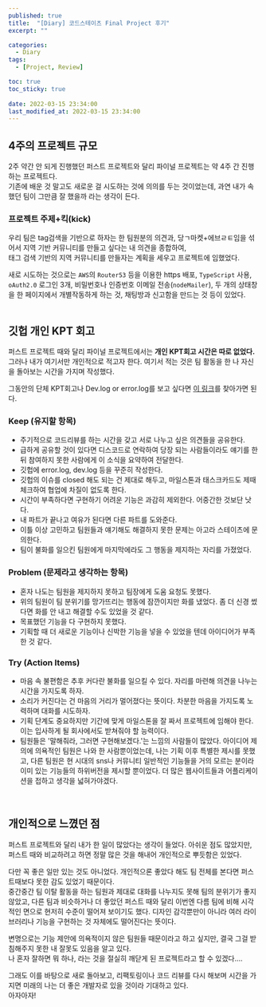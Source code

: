 ```yaml
---
published: true
title:  "[Diary] 코드스테이츠 Final Project 후기"
excerpt: ""

categories:
  - Diary
tags:
  - [Project, Review]

toc: true
toc_sticky: true
 
date: 2022-03-15 23:34:00
last_modified_at: 2022-03-15 23:34:00
---
```


## 4주의 프로젝트 규모  
2주 약간 안 되게 진행했던 퍼스트 프로젝트와 달리 파이널 프로젝트는 약 4주 간 진행하는 프로젝트다.  
기존에 배운 것 말고도 새로운 걸 시도하는 것에 의의를 두는 것이었는데, 과연 내가 속했던 팀이 그만큼 잘 했을까 라는 생각이 든다.  

### 프로젝트 주제+킥(kick)
우리 팀은 tag검색을 기반으로 하자는 한 팀원분의 의견과, 당ㄱ마켓+에브ㄹㅌ임을 섞어서 지역 기반 커뮤니티를 만들고 싶다는 내 의견을 종합하여,  
태그 검색 기반의 지역 커뮤니티를 만들자는 계획을 세우고 프로젝트에 임했었다.  

새로 시도하는 것으로는 `AWS`의 `Router53` 등을 이용한 https 배포, `TypeScript` 사용, `oAuth2.0` 로그인 3개, 비밀번호나 인증번호 이메일 전송(`nodeMailer`), 두 개의 상태창을 한 페이지에서 개별작동하게 하는 것, 채팅방과 신고함을 만드는 것 등이 있었다.  
<br>

## 깃헙 개인 KPT 회고
퍼스트 프로젝트 때와 달리 파이널 프로젝트에서는 **개인 KPT회고 시간은 따로 없었다.**  
그러나 내가 여기서만 개인적으로 적고자 한다. 여기서 적는 것은 팀 활동을 한 나 자신을 돌아보는 시간을 가지며 작성했다.  

그동안의 단체 KPT회고나 Dev.log or error.log를 보고 싶다면 [이 링크](https://github.com/codestates/UDONDAM/issues?q=is%3Aopen+is%3Aissue)를 찾아가면 된다.  

### Keep (유지할 항목)  
* 주기적으로 코드리뷰를 하는 시간을 갖고 서로 나누고 싶은 의견들을 공유한다.  
* 급하게 공유할 것이 있다면 디스코드로 연락하여 당장 되는 사람들이라도 얘기를 한 뒤 참여하지 못한 사람에게 이 소식을 요약하여 전달한다.  
* 깃헙에 error.log, dev.log 등을 꾸준히 작성한다.  
* 깃헙의 이슈를 closed 해도 되는 건 제대로 해두고, 마일스톤과 태스크카드도 제때 체크하여 협업에 차질이 없도록 한다.  
* 시간이 부족하다면 구현하기 어려운 기능은 과감히 제외한다. 어중간한 것보단 낫다.  
* 내 파트가 끝나고 여유가 된다면 다른 파트를 도와준다.  
* 이틀 이상 고민하고 팀원들과 얘기해도 해결하지 못한 문제는 아고라 스테이츠에 문의한다.  
* 팀이 불화를 일으킨 팀원에게 마지막에라도 그 행동을 제지하는 자리를 가졌었다.  

### Problem (문제라고 생각하는 항목)  
* 혼자 나도는 팀원을 제지하지 못하고 팀장에게 도움 요청도 못했다.  
* 위의 팀원이 팀 분위기를 망가뜨리는 행동에 잠깐이지만 화를 냈었다. 좀 더 신경 썼다면 화를 안 내고 해결할 수도 있었을 것 같다.  
* 목표했던 기능을 다 구현하지 못했다.  
* 기획할 때 더 새로운 기능이나 신박한 기능을 넣을 수 있었을 텐데 아이디어가 부족한 것 같다.  

### Try (Action Items)  
* 마음 속 불편함은 추후 커다란 불화를 일으킬 수 있다. 자리를 마련해 의견을 나누는 시간을 가지도록 하자.  
* 소리가 커진다는 건 마음의 거리가 멀어졌다는 뜻이다. 차분한 마음을 가지도록 노력하며 대화를 시도하자.  
* 기획 단계도 중요하지만 기간에 맞게 마일스톤을 잘 짜서 프로젝트에 임해야 한다. 이는 입사하게 될 회사에서도 받쳐줘야 할 능력이다.  
* 팀원들은 '말해줘라, 그러면 구현해보겠다.'는 느낌의 사람들이 많았다. 아이디어 제의에 의욕적인 팀원은 나와 한 사람뿐이었는데, 나는 기획 이후 특별한 제시를 못했고, 다른 팀원은 현 시대의 sns나 커뮤니티 일반적인 기능들을 거의 모르는 분이라 이미 있는 기능들의 하위버전을 제시할 뿐이었다. 더 많은 웹사이트들과 어플리케이션을 접하고 생각을 넓혀가야겠다.  

<br/>

## 개인적으로 느꼈던 점  
퍼스트 프로젝트와 달리 내가 한 일이 많았다는 생각이 들었다. 아쉬운 점도 많았지만, 퍼스트 때와 비교하려고 하면 정말 많은 것을 해내어 개인적으로 뿌듯함은 있었다.  

다만 꼭 좋은 일만 있는 것도 아니었다. 개인적으론 좋았다 해도 팀 전체를 본다면 퍼스트때보다 못한 감도 있었기 때문이다.  
중간중간 팀 이탈 활동을 하는 팀원과 제대로 대화를 나누지도 못해 팀의 분위기가 좋지 않았고, 다른 팀과 비슷하거나 더 좋았던 퍼스트 때와 달리 이번엔 다름 팀에 비해 시각적인 면으로 현저히 수준이 떨어져 보이기도 했다. 디자인 감각뿐만이 아니라 여러 라이브러리나 기능을 구현하는 것 자체에도 떨어진다는 뜻이다.  

변명으로는 기능 제안에 의욕적이지 않은 팀원들 때문이라고 하고 싶지만, 결국 그걸 받침해주지 못한 내 잘못도 있음을 알고 있다.  
나 혼자 잘하면 뭐 하나, 라는 것을 절실히 깨닫게 된 프로젝트라고 할 수 있겠다....  

그래도 이를 바탕으로 새로 돌아보고, 리팩토링이나 코드 리뷰를 다시 해보며 시간을 가지면 미래의 나는 더 좋은 개발자로 있을 것이라 기대하고 있다.  
아자아자!  

<br/>
<br/>